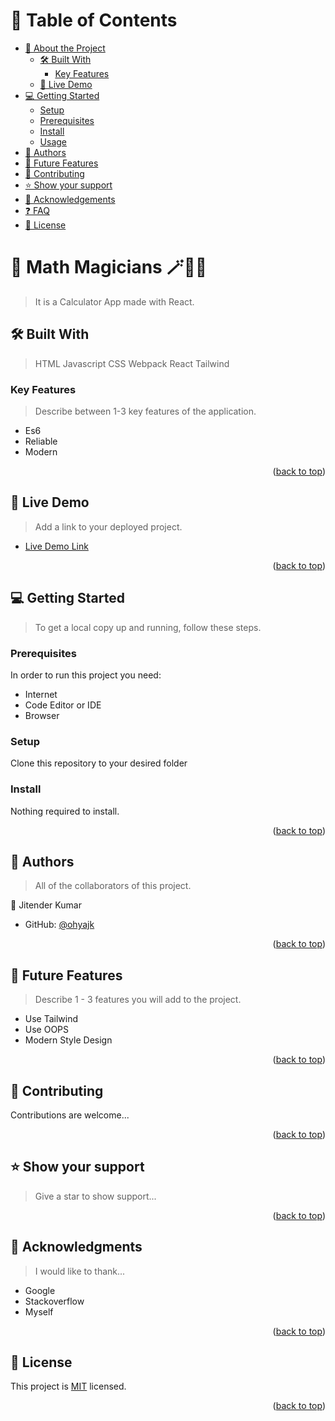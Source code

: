 <a name="readme-top"></a>

<!--
HOW TO USE:
This is an example of how you may give instructions on setting up your project locally.

Modify this file to match your project and remove sections that don't apply.

REQUIRED SECTIONS:
- Table of Contents
- About the Project
  - Built With
  - Live Demo
- Getting Started
- Authors
- Future Features
- Contributing
- Show your support
- Acknowledgements
- License

<!-- TABLE OF CONTENTS -->

# 📗 Table of Contents

- [📖 About the Project](#about-project)
  - [🛠 Built With](#built-with)
    - [Key Features](#key-features)
  - [🚀 Live Demo](#live-demo)
- [💻 Getting Started](#getting-started)
  - [Setup](#setup)
  - [Prerequisites](#prerequisites)
  - [Install](#install)
  - [Usage](#usage)
- [👥 Authors](#authors)
- [🔭 Future Features](#future-features)
- [🤝 Contributing](#contributing)
- [⭐️ Show your support](#support)
- [🙏 Acknowledgements](#acknowledgements)
- [❓ FAQ](#faq)
- [📝 License](#license)

<!-- PROJECT DESCRIPTION -->

# 📖 Math Magicians 🪄🔮🧝 <a name="about-project"></a>

> It is a Calculator App made with React.

## 🛠 Built With <a name="built-with"></a>

>HTML
>Javascript
>CSS
>Webpack
>React
>Tailwind

<!-- Features -->

### Key Features <a name="key-features"></a>

> Describe between 1-3 key features of the application.

- Es6
- Reliable
- Modern

<p align="right">(<a href="#readme-top">back to top</a>)</p>

<!-- LIVE DEMO -->

## 🚀 Live Demo <a name="live-demo"></a>

> Add a link to your deployed project.

- [Live Demo Link](http://ohyajk.me/Math-Magicians/)

<p align="right">(<a href="#readme-top">back to top</a>)</p>

<!-- GETTING STARTED -->

## 💻 Getting Started <a name="getting-started"></a>

> To get a local copy up and running, follow these steps.

### Prerequisites

In order to run this project you need:

- Internet
- Code Editor or IDE
- Browser

### Setup

Clone this repository to your desired folder

### Install

Nothing required to install.

<p align="right">(<a href="#readme-top">back to top</a>)</p>

<!-- AUTHORS -->

## 👥 Authors <a name="authors"></a>

> All of the collaborators of this project.

👤 Jitender Kumar

- GitHub: [@ohyajk](https://github.com/ohyajk)

<p align="right">(<a href="#readme-top">back to top</a>)</p>

<!-- FUTURE FEATURES -->

## 🔭 Future Features <a name="future-features"></a>

> Describe 1 - 3 features you will add to the project.

- Use Tailwind
- Use OOPS
- Modern Style Design

<p align="right">(<a href="#readme-top">back to top</a>)</p>

<!-- CONTRIBUTING -->

## 🤝 Contributing <a name="contributing"></a>

Contributions are welcome...

<p align="right">(<a href="#readme-top">back to top</a>)</p>

<!-- SUPPORT -->

## ⭐️ Show your support <a name="support"></a>

> Give a star to show support...

<p align="right">(<a href="#readme-top">back to top</a>)</p>

<!-- ACKNOWLEDGEMENTS -->

## 🙏 Acknowledgments <a name="acknowledgements"></a>

> I would like to thank...

- Google
- Stackoverflow
- Myself

<p align="right">(<a href="#readme-top">back to top</a>)</p>

<!-- LICENSE -->

## 📝 License <a name="license"></a>

This project is [MIT](./MIT.md) licensed.

<p align="right">(<a href="#readme-top">back to top</a>)</p>
